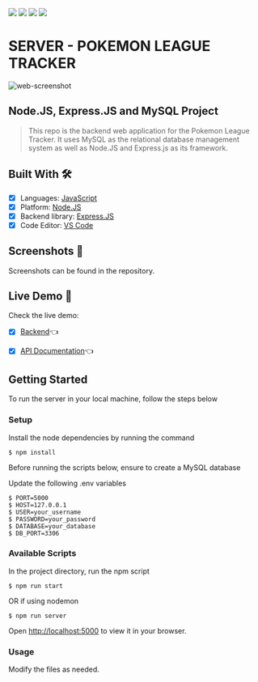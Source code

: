 ![](https://img.shields.io/badge/Node.JS-%23339933)
![](https://img.shields.io/badge/MySQL-%234479A1)
![](https://img.shields.io/badge/Express.JS-%23339933)
![](https://img.shields.io/badge/Railway-%230B0D0E)

# SERVER - POKEMON LEAGUE TRACKER

![web-screenshot](https://user-images.githubusercontent.com/98527559/204548426-5a8659b2-dc9d-4e48-bc38-432a3e8b95fb.png)

## Node.JS, Express.JS and MySQL Project

> This repo is the backend web application for the Pokemon League Tracker.
It uses MySQL as the relational database management system as well as Node.JS and Express.js as its framework.

## Built With 🛠️

- [x] Languages: [JavaScript](https://www.javascript.com/)
- [x] Platform: [Node.JS](https://nodejs.org/en/)
- [x] Backend library: [Express.JS](https://expressjs.com/)
- [x] Code Editor: [VS Code](https://code.visualstudio.com/)

## Screenshots 📸

Screenshots can be found in the repository.

## Live Demo 🔗

Check the live demo:
- [x] [Backend](https://pokemon-tracker-server.up.railway.app/)👈

- [x] [API Documentation](https://pokemon-tracker-server.up.railway.app/api-docs)👈

## Getting Started

To run the server in your local machine, follow the steps below

### Setup

Install the node dependencies by running the command

```
$ npm install
```

Before running the scripts below, ensure to create a MySQL database

Update the following .env variables
```
$ PORT=5000
$ HOST=127.0.0.1
$ USER=your_username
$ PASSWORD=your_password
$ DATABASE=your_database
$ DB_PORT=3306
```

### Available Scripts

In the project directory, run the npm script

```
$ npm run start
```

OR if using nodemon

```
$ npm run server
```

Open [http://localhost:5000](http://localhost:5000) to view it in your browser.

### Usage

Modify the files as needed.
